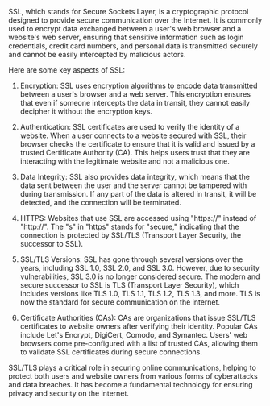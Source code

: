 SSL, which stands for Secure Sockets Layer, is a cryptographic protocol designed to provide secure communication over the Internet. It is commonly used to encrypt data exchanged between a user's web browser and a website's web server, ensuring that sensitive information such as login credentials, credit card numbers, and personal data is transmitted securely and cannot be easily intercepted by malicious actors.

Here are some key aspects of SSL:

1. Encryption: SSL uses encryption algorithms to encode data transmitted between a user's browser and a web server. This encryption ensures that even if someone intercepts the data in transit, they cannot easily decipher it without the encryption keys.

2. Authentication: SSL certificates are used to verify the identity of a website. When a user connects to a website secured with SSL, their browser checks the certificate to ensure that it is valid and issued by a trusted Certificate Authority (CA). This helps users trust that they are interacting with the legitimate website and not a malicious one.

3. Data Integrity: SSL also provides data integrity, which means that the data sent between the user and the server cannot be tampered with during transmission. If any part of the data is altered in transit, it will be detected, and the connection will be terminated.

4. HTTPS: Websites that use SSL are accessed using "https://" instead of "http://". The "s" in "https" stands for "secure," indicating that the connection is protected by SSL/TLS (Transport Layer Security, the successor to SSL).

5. SSL/TLS Versions: SSL has gone through several versions over the years, including SSL 1.0, SSL 2.0, and SSL 3.0. However, due to security vulnerabilities, SSL 3.0 is no longer considered secure. The modern and secure successor to SSL is TLS (Transport Layer Security), which includes versions like TLS 1.0, TLS 1.1, TLS 1.2, TLS 1.3, and more. TLS is now the standard for secure communication on the internet.

6. Certificate Authorities (CAs): CAs are organizations that issue SSL/TLS certificates to website owners after verifying their identity. Popular CAs include Let's Encrypt, DigiCert, Comodo, and Symantec. Users' web browsers come pre-configured with a list of trusted CAs, allowing them to validate SSL certificates during secure connections.

SSL/TLS plays a critical role in securing online communications, helping to protect both users and website owners from various forms of cyberattacks and data breaches. It has become a fundamental technology for ensuring privacy and security on the internet.
